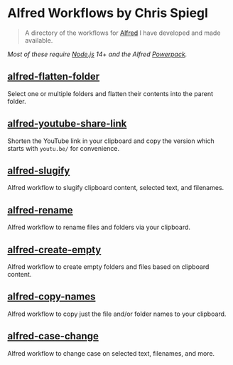 # Alfred Workflows by Chris Spiegl

> A directory of the workflows for [Alfred](https://alfredapp.com) I have developed and made available.

*Most of these require [Node.js](https://nodejs.org) 14+ and the Alfred [Powerpack](https://alfredapp.com/powerpack/).*

## [alfred-flatten-folder](https://github.com/chrisspiegl/alfred-flatten-folder)

Select one or multiple folders and flatten their contents into the parent folder.

## [alfred-youtube-share-link](https://github.com/chrisspiegl/alfred-youtube-share-link)

Shorten the YouTube link in your clipboard and copy the version which starts with `youtu.be/` for convenience.

## [alfred-slugify](https://github.com/chrisspiegl/alfred-slugify)

Alfred workflow to slugify clipboard content, selected text, and filenames.

## [alfred-rename](https://github.com/chrisspiegl/alfred-rename)

Alfred workflow to rename files and folders via your clipboard.

## [alfred-create-empty](https://github.com/chrisspiegl/alfred-create-empty)

Alfred workflow to create empty folders and files based on clipboard content.

## [alfred-copy-names](https://github.com/chrisspiegl/alfred-copy-names)

Alfred workflow to copy just the file and/or folder names to your clipboard.

## [alfred-case-change](https://github.com/chrisspiegl/alfred-case-change)

Alfred workflow to change case on selected text, filenames, and more.
